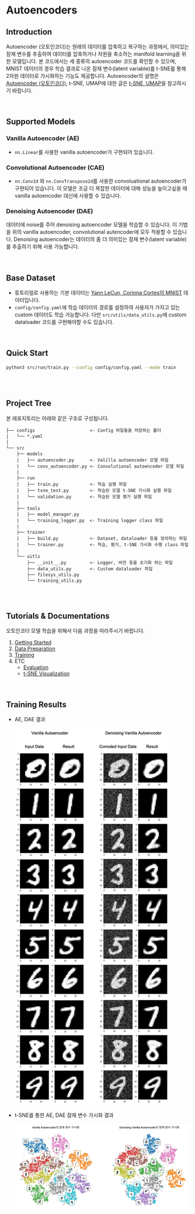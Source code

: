 # Autoencoders
## Introduction
Autoencoder (오토인코더)는 원래의 데이터를 압축하고 복구하는 과정에서, 의미있는 잠재 변수를 추출하여 데이터를 압축하거나 차원을 축소하는 manifold learning을 위한 모델입니다.
본 코드에서는 세 종류의 autoencoder 코드를 확인할 수 있으며, MNIST 데이터의 경우 학습 결과로 나온 잠재 변수(latent variable)를 t-SNE를 통해 2차원 데이터로 가시화하는 기능도 제공합니다.
Autoencoder의 설명은 [Autoencoder (오토인코더)](https://ljm565.github.io/contents/ManifoldLearning1.html), t-SNE, UMAP에 대한 글은 [t-SNE, UMAP](https://ljm565.github.io/contents/ManifoldLearning2.html)을 참고하시기 바랍니다.
<br><br><br>

## Supported Models
### Vanilla Autoencoder (AE)
* `nn.Linear`를 사용한 vanilla autoencoder가 구현되어 있습니다.

### Convolutional Autoencoder (CAE)
* `nn.Conv2d` 와 `nn.ConvTranspose2d`를 사용한 convoluational autoencoder가 구현되어 있습니다.
이 모델은 조금 더 복잡한 데이터에 대해 성능을 높이고싶을 때 vanilla autoencoder 대신에 사용할 수 있습니다.

### Denoising Autoencoder (DAE)
데이터에 noise를 주어 denoising autoencoder 모델을 학습할 수 있습니다.
이 기법을 위의 vanilla autoencoder, convolutional autencoder에 모두 적용할 수 있습니다.
Denoising autoencoder는 데이터의 좀 더 의미있는 잠재 변수(latent variable)를 추출하기 위해 사용 가능합니다.
<br><br><br>

## Base Dataset
* 튜토리얼로 사용하는 기본 데이터는 [Yann LeCun, Corinna Cortes의 MNIST](http://yann.lecun.com/exdb/mnist/) 데이터입니다.
* `config/config.yaml`에 학습 데이터의 경로를 설정하여 사용자가 가지고 있는 custom 데이터도 학습 가능합니다.
다만 `src/utils/data_utils.py`에 custom dataloader 코드를 구현해야할 수도 있습니다.
<br><br><br>

## Quick Start
```bash
python3 src/run/train.py --config config/config.yaml --mode train
```
<br><br>

## Project Tree
본 레포지토리는 아래와 같은 구조로 구성됩니다.
```
├── configs                     <- Config 파일들을 저장하는 폴더
│   └── *.yaml
│
└── src      
    ├── models
    |   ├── autoencoder.py      <- Valilla autoencoder 모델 파일
    |   └── conv_autoencoder.py <- Convolutional autoencoder 모델 파일
    |
    ├── run                   
    |   ├── train.py            <- 학습 실행 파일
    |   ├── tsne_test.py        <- 학습된 모델 t-SNE 가시화 실행 파일
    |   └── validation.py       <- 학습된 모델 평가 실행 파일
    | 
    ├── tools                   
    |   ├── model_manager.py          
    |   └── training_logger.py  <- Training logger class 파일
    |
    ├── trainer                 
    |   ├── build.py            <- Dataset, dataloader 등을 정의하는 파일
    |   └── trainer.py          <- 학습, 평가, t-SNE 가시화 수행 class 파일
    |
    └── uitls                   
        ├── __init__.py         <- Logger, 버전 등을 초기화 하는 파일
        ├── data_utils.py       <- Custom dataloader 파일
        ├── filesys_utils.py       
        └── training_utils.py     
```
<br><br>

## Tutorials & Documentations
오토인코더 모델 학습을 위해서 다음 과정을 따라주시기 바랍니다.

1. [Getting Started](./1_getting_started_ko.md)
2. [Data Preparation](./2_data_preparation_ko.md)
3. [Training](./3_trainig_ko.md)
4. ETC
   * [Evaluation](./4_model_evaluation_ko.md)
   * [t-SNE Visualization](./5_tsne_visualization_ko.md)
<br><br><br>


## Training Results
* AE, DAE 결과<br><br>
![AE results](figs/img1.jpg)<br><br>
* t-SNE를 통한 AE, DAE 잠재 변수 가시화 결과<br><br>
![AE results](figs/img2.jpg)
<br><br><br>




